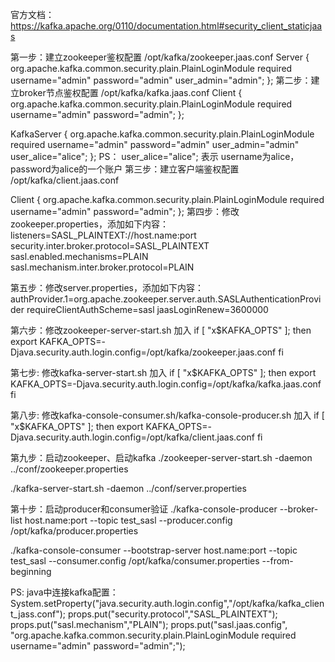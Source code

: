 
官方文档：https://kafka.apache.org/0110/documentation.html#security_client_staticjaas


第一步：建立zookeeper鉴权配置 /opt/kafka/zookeeper.jaas.conf
Server {
	org.apache.kafka.common.security.plain.PlainLoginModule required
	username="admin"
	password="admin"
	user_admin="admin";
};
第二步：建立broker节点鉴权配置 /opt/kafka/kafka.jaas.conf
Client {
	org.apache.kafka.common.security.plain.PlainLoginModule required
	username="admin"
	password="admin";
};
 
KafkaServer {
	org.apache.kafka.common.security.plain.PlainLoginModule required
	username="admin"
	password="admin"
	user_admin="admin"
	user_alice="alice";
};
PS： user_alice="alice";  表示 username为alice，password为alice的一个账户
第三步：建立客户端鉴权配置 /opt/kafka/client.jaas.conf

Client {
	org.apache.kafka.common.security.plain.PlainLoginModule required
	username="admin"
	password="admin";
};
第四步：修改zookeeper.properties，添加如下内容：
listeners=SASL_PLAINTEXT://host.name:port
security.inter.broker.protocol=SASL_PLAINTEXT
sasl.enabled.mechanisms=PLAIN  
sasl.mechanism.inter.broker.protocol=PLAIN 

第五步：修改server.properties，添加如下内容：
authProvider.1=org.apache.zookeeper.server.auth.SASLAuthenticationProvider
requireClientAuthScheme=sasl
jaasLoginRenew=3600000

第六步：修改zookeeper-server-start.sh 加入
if [ "x$KAFKA_OPTS" ]; then
   export KAFKA_OPTS=-Djava.security.auth.login.config=/opt/kafka/zookeeper.jaas.conf
fi

第七步: 修改kafka-server-start.sh 加入
if [ "x$KAFKA_OPTS" ]; then
   export KAFKA_OPTS=-Djava.security.auth.login.config=/opt/kafka/kafka.jaas.conf
fi

第八步: 修改kafka-console-consumer.sh/kafka-console-producer.sh 加入
if [ "x$KAFKA_OPTS" ]; then
   export KAFKA_OPTS=-Djava.security.auth.login.config=/opt/kafka/client.jaas.conf
fi

第九步：启动zookeeper、启动kafka
./zookeeper-server-start.sh -daemon ../conf/zookeeper.properties

./kafka-server-start.sh -daemon ../conf/server.properties

第十步：启动producer和consumer验证
./kafka-console-producer --broker-list host.name:port --topic test_sasl --producer.config /opt/kafka/producer.properties

./kafka-console-consumer --bootstrap-server host.name:port --topic test_sasl  --consumer.config /opt/kafka/consumer.properties --from-beginning


PS:
java中连接kafka配置：
System.setProperty("java.security.auth.login.config","/opt/kafka/kafka_client_jass.conf");
props.put("security.protocol","SASL_PLAINTEXT");
props.put("sasl.mechanism","PLAIN");
props.put("sasl.jaas.config",
		"org.apache.kafka.common.security.plain.PlainLoginModule required username=\"admin\" password=\"admin\";");

